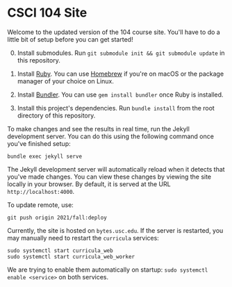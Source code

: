 # CSCI 104 Site

Welcome to the updated version of the 104 course site.
You'll have to do a little bit of setup before you can get started!

0. Install submodules.
   Run `git submodule init && git submodule update` in this repository.

1. Install [Ruby](https://www.ruby-lang.org/en/).
   You can use [Homebrew](https://brew.sh) if you're on macOS or the package manager of your choice on Linux.

2. Install [Bundler](https://bundler.io).
   You can use `gem install bundler` once Ruby is installed.

3. Install this project's dependencies.
   Run `bundle install` from the root directory of this repository. 

To make changes and see the results in real time, run the Jekyll development server.
You can do this using the following command once you've finished setup:

```
bundle exec jekyll serve
```

The Jekyll development server will automatically reload when it detects that you've made changes.
You can view these changes by viewing the site locally in your browser.
By default, it is served at the URL `http://localhost:4000`.

To update remote, use:

```
git push origin 2021/fall:deploy
```

Currently, the site is hosted on `bytes.usc.edu`.  If the server is restarted, you may manually need to restart the `curricula` services:

```
sudo systemctl start curricula_web 
sudo systemctl start curricula_web_worker
```

We are trying to enable them automatically on startup: `sudo systemctl enable <service>` on both services.